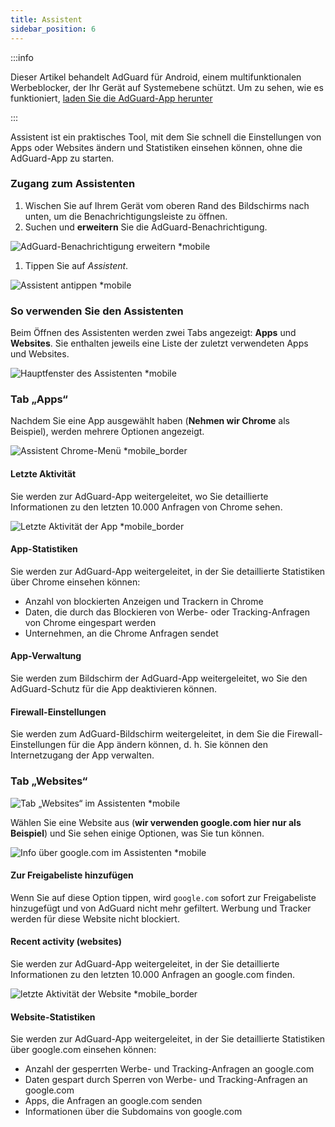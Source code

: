 ```yaml
---
title: Assistent
sidebar_position: 6
---
```


:::info

Dieser Artikel behandelt AdGuard für Android, einem multifunktionalen Werbeblocker, der Ihr Gerät auf Systemebene schützt. Um zu sehen, wie es funktioniert, [laden Sie die AdGuard-App herunter](https://agrd.io/download-kb-adblock)

:::

Assistent ist ein praktisches Tool, mit dem Sie schnell die Einstellungen von Apps oder Websites ändern und Statistiken einsehen können, ohne die AdGuard-App zu starten.

### Zugang zum Assistenten

1. Wischen Sie auf Ihrem Gerät vom oberen Rand des Bildschirms nach unten, um die Benachrichtigungsleiste zu öffnen.
2. Suchen und **erweitern** Sie die AdGuard-Benachrichtigung.

![AdGuard-Benachrichtigung erweitern \*mobile](https://cdn.adtidy.org/blog/new/jkksbhassistant-shade.png)

1. Tippen Sie auf _Assistent_.

![Assistent antippen \*mobile](https://cdn.adtidy.org/blog/new/1qvlhassistant-tap-assistant.jpg)

### So verwenden Sie den Assistenten

Beim Öffnen des Assistenten werden zwei Tabs angezeigt: **Apps** und **Websites**. Sie enthalten jeweils eine Liste der zuletzt verwendeten Apps und Websites.

![Hauptfenster des Assistenten \*mobile](https://cdn.adtidy.org/blog/new/i5mljAssistant-main.jpg)

### Tab „Apps“

Nachdem Sie eine App ausgewählt haben (**Nehmen wir Chrome** als Beispiel), werden mehrere Optionen angezeigt.

![Assistent Chrome-Menü \*mobile_border](https://cdn.adtidy.org/blog/new/e1sr4Chrome-assistant.jpg)

#### Letzte Aktivität

Sie werden zur AdGuard-App weitergeleitet, wo Sie detaillierte Informationen zu den letzten 10.000 Anfragen von Chrome sehen.

![Letzte Aktivität der App \*mobile_border](https://cdn.adtidy.org/blog/new/66hpechrome-recent-activity.png)

#### App-Statistiken

Sie werden zur AdGuard-App weitergeleitet, in der Sie detaillierte Statistiken über Chrome einsehen können:

- Anzahl von blockierten Anzeigen und Trackern in Chrome
- Daten, die durch das Blockieren von Werbe- oder Tracking-Anfragen von Chrome eingespart werden
- Unternehmen, an die Chrome Anfragen sendet

#### App-Verwaltung

Sie werden zum Bildschirm der AdGuard-App weitergeleitet, wo Sie den AdGuard-Schutz für die App deaktivieren können.

#### Firewall-Einstellungen

Sie werden zum AdGuard-Bildschirm weitergeleitet, in dem Sie die Firewall-Einstellungen für die App ändern können, d. h. Sie können den Internetzugang der App verwalten.

### Tab „Websites“

![Tab „Websites“ im Assistenten \*mobile](https://cdn.adtidy.org/blog/new/74y9rAssistant-websites.jpg)

Wählen Sie eine Website aus (**wir verwenden google.com hier nur als Beispiel**) und Sie sehen einige Optionen, was Sie tun können.

![Info über google.com im Assistenten \*mobile](https://cdn.adtidy.org/blog/new/tht0tgoogle-com-assistant.jpg)

#### Zur Freigabeliste hinzufügen

Wenn Sie auf diese Option tippen, wird `google.com` sofort zur Freigabeliste hinzugefügt und von AdGuard nicht mehr gefiltert. Werbung und Tracker werden für diese Website nicht blockiert.

#### Recent activity (websites)

Sie werden zur AdGuard-App weitergeleitet, in der Sie detaillierte Informationen zu den letzten 10.000 Anfragen an google.com finden.

![letzte Aktivität der Website \*mobile_border](https://cdn.adtidy.org/blog/new/xq7f3assistant-website-recent-activity.png)

#### Website-Statistiken

Sie werden zur AdGuard-App weitergeleitet, in der Sie detaillierte Statistiken über google.com einsehen können:

- Anzahl der gesperrten Werbe- und Tracking-Anfragen an google.com
- Daten gespart durch Sperren von Werbe- und Tracking-Anfragen an google.com
- Apps, die Anfragen an google.com senden
- Informationen über die Subdomains von google.com
